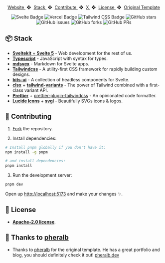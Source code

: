 <!-- TODO: Add new image to readme -->
<!-- <div align="center">
<a href="https://zamora.dev">
  <img src="static/images/readme_img.png">
</a>
<p></p>
</div> -->

<div align="center">
    <a href="https://zamora.dev" target="_blank">
        Website
    </a>
    <span>&nbsp;❖&nbsp;</span>
    <a href="https://github.com/XzuicerJr/zamora.dev?tab=readme-ov-file#-stack">
        Stack
    </a>
    <span>&nbsp;❖&nbsp;</span>
    <a href="https://github.com/XzuicerJr/zamora.dev?tab=readme-ov-file#-contributing">
        Contribute
    </a>
    <span>&nbsp;❖&nbsp;</span>
    <a href="https://zamora.dev/tw">
        X
    </a>
    <span>&nbsp;❖&nbsp;</span>
    <a href="https://github.com/XzuicerJr/zamora.dev?tab=readme-ov-file#-license">
        License
    </a>
    <span>&nbsp;❖&nbsp;</span>
    <a href="https://github.com/XzuicerJr/zamora.dev?tab=readme-ov-file#-thanks-to-pheralb">
        Original Template
    </a>
</div>

</p>

<div align="center">

![Svelte Badge](https://img.shields.io/badge/Sveltekit-FF3E00?logo=svelte&logoColor=fff&style=flat)
![Vercel Badge](https://img.shields.io/badge/Vercel-000?logo=vercel&logoColor=fff&style=flat)
![Tailwind CSS Badge](https://img.shields.io/badge/Tailwind%20CSS-06B6D4?logo=tailwindcss&logoColor=fff&style=flat)
![GitHub stars](https://img.shields.io/github/stars/XzuicerJr/zamora.dev)
![GitHub issues](https://img.shields.io/github/issues/XzuicerJr/zamora.dev)
![GitHub forks](https://img.shields.io/github/forks/XzuicerJr/zamora.dev)
![GitHub PRs](https://img.shields.io/github/issues-pr/XzuicerJr/zamora.dev)
</div>


## 📦 Stack

- [**Sveltekit** + **Svelte 5**](https://svelte.dev/) - Web development for the rest of us.
- [**Typescript**](https://www.typescriptlang.org/) - JavaScript with syntax for types.
- [**mdsvex**](https://mdsvex.com/) - Markdown for Svelte apps.
- [**Tailwindcss**](https://tailwindcss.com/) - A utility-first CSS framework for rapidly building custom designs.
- [**bits-ui**](https://www.bits-ui.com) - A collection of headless components for Svelte.
- [**clsx**](https://github.com/lukeed/clsx) + [**tailwind-variants**](https://www.tailwind-variants.org/) - The power of Tailwind combined with a first-class variant API.
- [**Prettier**](https://prettier.io/) + [prettier-plugin-tailwindcss](https://github.com/tailwindlabs/prettier-plugin-tailwindcss) - An opinionated code formatter.
- [**Lucide Icons**](https://lucide.dev/) + [**svgl**](https://svgl.app/) - Beautifully SVGs icons & logos.

## 🚀 Contributing

1. [Fork](https://github.com/XzuicerJr/zamora.dev/fork) the repository.

2. Install dependencies:

```bash
# Install pnpm globally if you don't have it:
npm install -g pnpm

# and install dependencies:
pnpm install
```

3. Run the development server:

```bash
pnpm dev
```

Open up [http://localhost:5173](http://localhost:5173) and make your changes ✨.

## 📄 License

- [**Apache-2.0 license**](https://github.com/XzuicerJr/zamora.dev?tab=Apache-2.0-1-ov-file#readme).

## 🤝 Thanks to [pheralb](https://github.com/pheralb)

- Thanks to [pheralb](https://github.com/pheralb) for the original template. He has a great portfolio and blog, you should definitely check it out! [pheralb.dev](https://pheralb.dev)